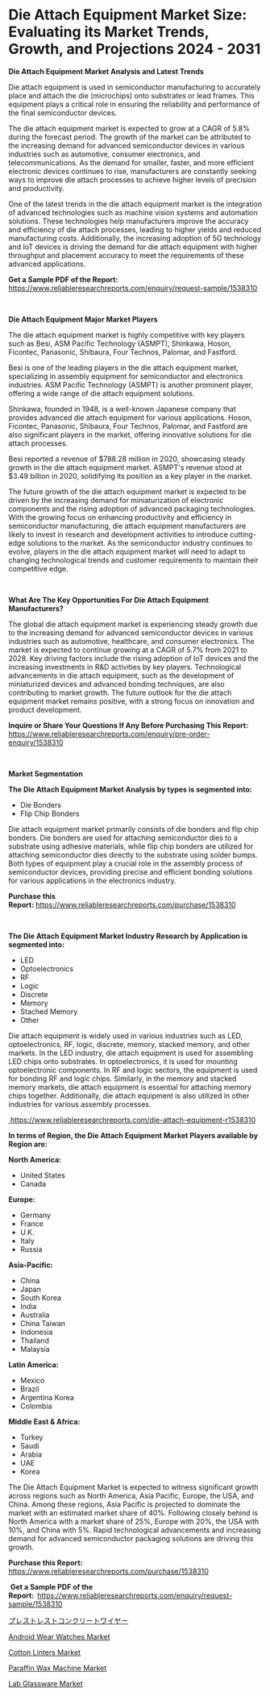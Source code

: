 <p><h1>Die Attach Equipment Market Size: Evaluating its Market Trends, Growth, and Projections 2024 - 2031</h1></p><p><strong>Die Attach Equipment Market Analysis and Latest Trends</strong></p>
<p><p>Die attach equipment is used in semiconductor manufacturing to accurately place and attach the die (microchips) onto substrates or lead frames. This equipment plays a critical role in ensuring the reliability and performance of the final semiconductor devices.</p><p>The die attach equipment market is expected to grow at a CAGR of 5.8% during the forecast period. The growth of the market can be attributed to the increasing demand for advanced semiconductor devices in various industries such as automotive, consumer electronics, and telecommunications. As the demand for smaller, faster, and more efficient electronic devices continues to rise, manufacturers are constantly seeking ways to improve die attach processes to achieve higher levels of precision and productivity.</p><p>One of the latest trends in the die attach equipment market is the integration of advanced technologies such as machine vision systems and automation solutions. These technologies help manufacturers improve the accuracy and efficiency of die attach processes, leading to higher yields and reduced manufacturing costs. Additionally, the increasing adoption of 5G technology and IoT devices is driving the demand for die attach equipment with higher throughput and placement accuracy to meet the requirements of these advanced applications.</p></p>
<p><strong>Get a Sample PDF of the Report:&nbsp;</strong> <a href="https://www.reliableresearchreports.com/enquiry/request-sample/1538310">https://www.reliableresearchreports.com/enquiry/request-sample/1538310</a></p>
<p>&nbsp;</p>
<p><strong>Die Attach Equipment Major Market Players</strong></p>
<p><p>The die attach equipment market is highly competitive with key players such as Besi, ASM Pacific Technology (ASMPT), Shinkawa, Hoson, Ficontec, Panasonic, Shibaura, Four Technos, Palomar, and Fastford. </p><p>Besi is one of the leading players in the die attach equipment market, specializing in assembly equipment for semiconductor and electronics industries. ASM Pacific Technology (ASMPT) is another prominent player, offering a wide range of die attach equipment solutions.</p><p>Shinkawa, founded in 1948, is a well-known Japanese company that provides advanced die attach equipment for various applications. Hoson, Ficontec, Panasonic, Shibaura, Four Technos, Palomar, and Fastford are also significant players in the market, offering innovative solutions for die attach processes.</p><p>Besi reported a revenue of $788.28 million in 2020, showcasing steady growth in the die attach equipment market. ASMPT's revenue stood at $3.49 billion in 2020, solidifying its position as a key player in the market.</p><p>The future growth of the die attach equipment market is expected to be driven by the increasing demand for miniaturization of electronic components and the rising adoption of advanced packaging technologies. With the growing focus on enhancing productivity and efficiency in semiconductor manufacturing, die attach equipment manufacturers are likely to invest in research and development activities to introduce cutting-edge solutions to the market. As the semiconductor industry continues to evolve, players in the die attach equipment market will need to adapt to changing technological trends and customer requirements to maintain their competitive edge.</p></p>
<p>&nbsp;</p>
<p><strong>What Are The Key Opportunities For Die Attach Equipment Manufacturers?</strong></p>
<p><p>The global die attach equipment market is experiencing steady growth due to the increasing demand for advanced semiconductor devices in various industries such as automotive, healthcare, and consumer electronics. The market is expected to continue growing at a CAGR of 5.7% from 2021 to 2028. Key driving factors include the rising adoption of IoT devices and the increasing investments in R&D activities by key players. Technological advancements in die attach equipment, such as the development of miniaturized devices and advanced bonding techniques, are also contributing to market growth. The future outlook for the die attach equipment market remains positive, with a strong focus on innovation and product development.</p></p>
<p><strong>Inquire or Share Your Questions If Any Before Purchasing This Report:</strong> <a href="https://www.reliableresearchreports.com/enquiry/pre-order-enquiry/1538310">https://www.reliableresearchreports.com/enquiry/pre-order-enquiry/1538310</a></p>
<p>&nbsp;</p>
<p><strong>Market Segmentation</strong></p>
<p><strong>The Die Attach Equipment Market Analysis by types is segmented into:</strong></p>
<p><ul><li>Die Bonders</li><li>Flip Chip Bonders</li></ul></p>
<p><p>Die attach equipment market primarily consists of die bonders and flip chip bonders. Die bonders are used for attaching semiconductor dies to a substrate using adhesive materials, while flip chip bonders are utilized for attaching semiconductor dies directly to the substrate using solder bumps. Both types of equipment play a crucial role in the assembly process of semiconductor devices, providing precise and efficient bonding solutions for various applications in the electronics industry.</p></p>
<p><strong>Purchase this Report:&nbsp;</strong><a href="https://www.reliableresearchreports.com/purchase/1538310">https://www.reliableresearchreports.com/purchase/1538310</a></p>
<p>&nbsp;</p>
<p><strong>The Die Attach Equipment Market Industry Research by Application is segmented into:</strong></p>
<p><ul><li>LED</li><li>Optoelectronics</li><li>RF</li><li>Logic</li><li>Discrete</li><li>Memory</li><li>Stached Memory</li><li>Other</li></ul></p>
<p><p>Die attach equipment is widely used in various industries such as LED, optoelectronics, RF, logic, discrete, memory, stacked memory, and other markets. In the LED industry, die attach equipment is used for assembling LED chips onto substrates. In optoelectronics, it is used for mounting optoelectronic components. In RF and logic sectors, the equipment is used for bonding RF and logic chips. Similarly, in the memory and stacked memory markets, die attach equipment is essential for attaching memory chips together. Additionally, die attach equipment is also utilized in other industries for various assembly processes.</p></p>
<p><a href="https://www.reliableresearchreports.com/die-attach-equipment-r1538310">&nbsp;https://www.reliableresearchreports.com/die-attach-equipment-r1538310</a></p>
<p><strong>In terms of Region, the Die Attach Equipment Market Players available by Region are:</strong></p>
<p>
    <p> <strong> North America: </strong>
        <ul>
            <li>United States</li>
            <li>Canada</li>
        </ul>
        </p> 
    <p> <strong> Europe: </strong>
        <ul>
            <li>Germany</li>
            <li>France</li>
            <li>U.K.</li>
            <li>Italy</li>
            <li>Russia</li>
        </ul>
        </p> 
    <p> <strong> Asia-Pacific: </strong>
        <ul>
            <li>China</li>
            <li>Japan</li>
            <li>South Korea</li>
            <li>India</li>
            <li>Australia</li>
            <li>China Taiwan</li>
            <li>Indonesia</li>
            <li>Thailand</li>
            <li>Malaysia</li>
        </ul>
        </p> 
    <p> <strong> Latin America: </strong>
        <ul>
            <li>Mexico</li>
            <li>Brazil</li>
            <li>Argentina Korea</li>
            <li>Colombia</li>
        </ul>
        </p> 
    <p> <strong> Middle East & Africa: </strong>
        <ul>
            <li>Turkey</li>
            <li>Saudi</li>
            <li>Arabia</li>
            <li>UAE</li>
            <li>Korea</li>
        </ul>
    </p>
    </p>
<p><p>The Die Attach Equipment Market is expected to witness significant growth across regions such as North America, Asia Pacific, Europe, the USA, and China. Among these regions, Asia Pacific is projected to dominate the market with an estimated market share of 40%. Following closely behind is North America with a market share of 25%, Europe with 20%, the USA with 10%, and China with 5%. Rapid technological advancements and increasing demand for advanced semiconductor packaging solutions are driving this growth.</p></p>
<p><strong>Purchase this Report: </strong><a href="https://www.reliableresearchreports.com/purchase/1538310">https://www.reliableresearchreports.com/purchase/1538310</a></p>
<p>&nbsp;<strong>Get a Sample PDF of the Report:&nbsp;&nbsp;</strong><a href="https://www.reliableresearchreports.com/enquiry/request-sample/1538310">https://www.reliableresearchreports.com/enquiry/request-sample/1538310</a></p>
<p><strong></strong></p>
<p><p><a href="https://github.com/xemfu2379520/Market-Research-Report-List-1/blob/main/483863431351.md">プレストレストコンクリートワイヤー</a></p><p><a href="https://www.linkedin.com/pulse/android-wear-watches-market-exploring-share-trends-future-growth-hnkdf?trackingId=3sZUBFovfooBEAuBiOQKyg%3D%3D">Android Wear Watches Market</a></p><p><a href="https://issuu.com/reportprime-2/docs/cotton-linters-market-size-2030.pptx">Cotton Linters Market</a></p><p><a href="https://github.com/ChiragRP21/Market-Research-Report-List-4/blob/main/paraffin-wax-machine-market.md">Paraffin Wax Machine Market</a></p><p><a href="https://www.linkedin.com/pulse/lab-glassware-market-key-successful-business-strategy-forecast-7aiqf?trackingId=QihpJZqvfS7XZGtKIWe74A%3D%3D">Lab Glassware Market</a></p></p>